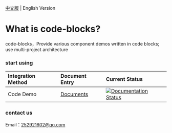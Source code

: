 [中文版](./README.md) | English Version


# What is code-blocks?
code-blocks，Provide various component demos written in code blocks; use multi-project architecture

### start using

|Integration Method|Document Entry|Current Status|
|:----|:-----|:-----|
|Code Demo |[Documents](https://code-blocks.readthedocs.io/en/latest/)|[![Documentation Status](https://readthedocs.org/projects/code-blocks-en/badge/?version=latest)](https://code-blocks.readthedocs.io/en/latest/)|


### contact us
Email：252921602@qq.com



